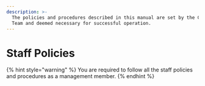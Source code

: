 ```yaml
---
description: >-
  The policies and procedures described in this manual are set by the Corporate
  Team and deemed necessary for successful operation.
---
```


# Staff Policies



{% hint style="warning" %}
You are required to follow all the staff policies and procedures as a management member.
{% endhint %}









































































